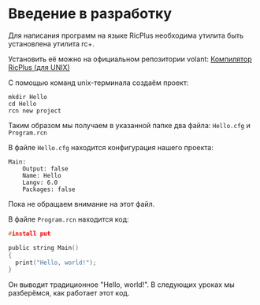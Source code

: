 # Введение в разработку
Для написания программ на языке RicPlus необходима утилита быть установлена утилита rc+.

Установить её можно на официальном репозитории volant: [Компилятор RicPlus (для UNIX)](http://ricpluscompileRCP1448fdCl.i2p)

С помощью команд unix-терминала создаём проект:
```
mkdir Hello
cd Hello
rcn new project
```
Таким образом мы получаем в указанной папке два файла: `Hello.cfg` и `Program.rcn`

В файле `Hello.cfg` находится конфигурация нашего проекта:
```
Main:
    Output: false
    Name: Hello
    Langv: 6.0
    Packages: false
```
Пока не обращаем внимание на этот файл.

В файле `Program.rcn` находится код:
```C
#install put

public string Main()
{
  print("Hello, world!");
}
```
Он выводит традиционное "Hello, world!". В следующих уроках мы разберёмся, как работает этот код.
